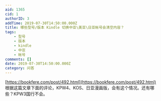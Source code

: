 ```yaml
---
aid: 1365
cid: 1
authorID: 3
addTime: 2019-07-30T14:50:00.000Z
title: 哪些型号/版本 Kindle 切换中亚\美亚\日亚帐号会清空内容？
tags:
    - 型号
    - 版本
    - kindle
    - 中亚
    - 帐号
comments: []
date: 2019-07-30T14:50:00.000Z
category: 问答
---
```


[https://bookfere.com/post/492.html](https://bookfere.com/post/492.html)  
根据这篇文章下面的评论，KPW4、KOS、日亚漫画版，会有这个情况。还有哪些？KPW3国行不会。
